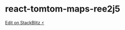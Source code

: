 # react-tomtom-maps-ree2j5

[Edit on StackBlitz ⚡️](https://stackblitz.com/edit/react-tomtom-maps-ree2j5)